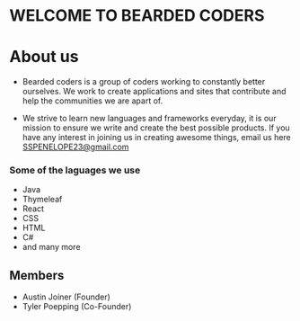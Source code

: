 # WELCOME TO BEARDED CODERS

# About us
- Bearded coders is a group of coders working to constantly better ourselves. We work to create applications and sites that contribute and help the communities we are apart of. 

- We strive to learn new languages and frameworks everyday, it is our mission to ensure we write and create the best possible products. If you have any interest in joining us in creating awesome things, email us here SSPENELOPE23@gmail.com

### Some of the laguages we use
- Java
- Thymeleaf
- React
- CSS
- HTML
- C# 
- and many more

## Members
- Austin Joiner (Founder)
- Tyler Poepping (Co-Founder)